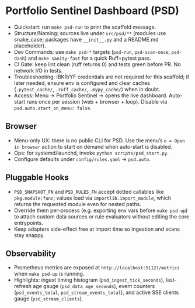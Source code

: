 # Portfolio Sentinel Dashboard (PSD)

- Quickstart: run `make psd-run` to print the scaffold message.
- Structure/Naming: sources live under `src/psd/**` (modules use snake_case; packages have `__init__.py` and a README.md placeholder).
- Dev Commands: use `make psd-*` targets (`psd-run`, `psd-scan-once`, `psd-dash`) and `make sanity-fast` for a quick Ruff+pytest pass.
- CI Gate: keep lint clean (ruff returns 0) and tests green before PR. No network I/O in tests.
- Troubleshooting: IBKR/YF credentials are not required for this scaffold; if later needed, ensure env is configured and clear caches (`.pytest_cache/`, `.ruff_cache/`, `.mypy_cache/`) when in doubt.
- Access: Menu → Portfolio Sentinel → opens the live dashboard. Auto-start runs once per session (web + browser + loop). Disable via `psd.auto.start_on_menu: false`.

## Browser

- Menu-only UX: there is no public CLI for PSD. Use the menu’s `o = Open in browser` action to start on demand when auto-start is disabled.
- Ops: for systemd/launchd, invoke `python scripts/psd_start.py`.
- Configure defaults under `config/rules.yaml` → `psd.auto`.

## Pluggable Hooks

- `PSD_SNAPSHOT_FN` and `PSD_RULES_FN` accept dotted callables like `pkg.module:func`; values load via `importlib.import_module`, which returns the requested module even for nested paths.
- Override them per-process (e.g. exporting env vars before `make psd-up`) to attach custom data sources or rule evaluators without editing the core entrypoints.
- Keep adapters side-effect free at import time so ingestion and scans stay snappy.

## Observability

- Prometheus metrics are exposed at `http://localhost:51127/metrics` when `make psd-up` is running.
- Highlights: ingest timing histogram (`psd_ingest_tick_seconds`), last-refresh age gauge (`psd_data_age_seconds`), event counters (`psd_events_total`, `psd_stream_events_total`), and active SSE clients gauge (`psd_stream_clients`).
